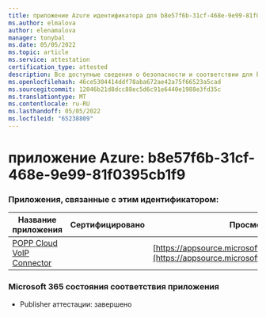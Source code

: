 ```yaml
---
title: приложение Azure идентификатора для b8e57f6b-31cf-468e-9e99-81f0395cb1f9
ms.author: elmalova
author: elenamalova
manager: tonybal
ms.date: 05/05/2022
ms.topic: article
ms.service: attestation
certification_type: attested
description: Все доступные сведения о безопасности и соответствии для b8e57f6b-31cf-468e-9e99-81f0395cb1f9.
ms.openlocfilehash: 46ce5304414ddf78aba672ae42a75f66523a5cad
ms.sourcegitcommit: 12046b21d8dcc88ec5d6c91e6440e1988e3fd35c
ms.translationtype: MT
ms.contentlocale: ru-RU
ms.lasthandoff: 05/05/2022
ms.locfileid: "65238809"
---
```

# <a name="azure-app-id-b8e57f6b-31cf-468e-9e99-81f0395cb1f9"></a>приложение Azure: b8e57f6b-31cf-468e-9e99-81f0395cb1f9


### <a name="apps-associated-with-this-id"></a>Приложения, связанные с этим идентификатором:
| **Название приложения** | **Сертифицировано** | **Просмотр в AppSource** |
|--------------|---------------|-----------------------|
| [POPP Cloud VoIP Connector](../forward/WA200003306.md) |  | [https://appsource.microsoft.com/product/office/WA200003306](https://appsource.microsoft.com/product/office/WA200003306) |

### <a name="microsoft-365-app-compliance-status"></a>Microsoft 365 состояния соответствия приложения
- Publisher аттестации: завершено
